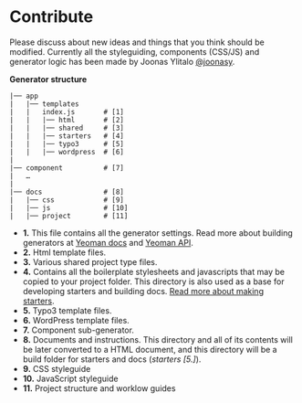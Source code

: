 # Contribute

Please discuss about new ideas and things that you think should be modified. Currently all the styleguiding, components (CSS/JS) and generator logic has been made by Joonas Ylitalo [@joonasy](https://twitter.com/joonasy).

**Generator structure**

    |── app 
    |   |── templates
    |   |   index.js       # [1]
    |   |   |── html       # [2]
    |   |   |── shared     # [3]
    |   |   |── starters   # [4]
    |   |   |── typo3      # [5]
    |   |   |── wordpress  # [6]
    |
    |── component          # [7]
    |   …
    |     
    |── docs               # [8]
    |   |── css            # [9]
    |   |── js             # [10]
    |   |── project        # [11]

* **1.** This file contains all the generator settings. Read more about building generators at [Yeoman docs](http://yeoman.io/authoring/) and [Yeoman API](http://yeoman.github.io/generator/).
* **2.** Html template files.
* **3.** Various shared project type files.
* **4.** Contains all the boilerplate stylesheets and javascripts that may be copied to your project folder. This directory is also used as a base for developing starters and building docs. [Read more about making starters](http://#).
* **5.** Typo3 template files.
* **6.** WordPress template files.
* **7.** Component sub-generator.
* **8.** Documents and instructions. This directory and all of its contents will be  later converted to a HTML document, and this directory will be a build folder for starters and docs (*starters [5.]*).
* **9.** CSS styleguide
* **10.** JavaScript styleguide
* **11.** Project structure and worklow guides

